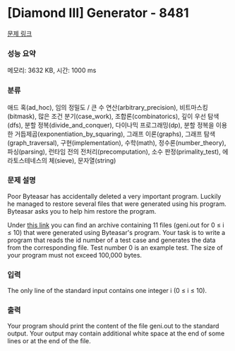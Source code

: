 # [Diamond III] Generator - 8481 

[문제 링크](https://www.acmicpc.net/problem/8481) 

### 성능 요약

메모리: 3632 KB, 시간: 1000 ms

### 분류

애드 혹(ad_hoc), 임의 정밀도 / 큰 수 연산(arbitrary_precision), 비트마스킹(bitmask), 많은 조건 분기(case_work), 조합론(combinatorics), 깊이 우선 탐색(dfs), 분할 정복(divide_and_conquer), 다이나믹 프로그래밍(dp), 분할 정복을 이용한 거듭제곱(exponentiation_by_squaring), 그래프 이론(graphs), 그래프 탐색(graph_traversal), 구현(implementation), 수학(math), 정수론(number_theory), 파싱(parsing), 런타임 전의 전처리(precomputation), 소수 판정(primality_test), 에라토스테네스의 체(sieve), 문자열(string)

### 문제 설명

<p>Poor Byteasar has accidentally deleted a very important program. Luckily he managed to restore several files that were generated using his program. Byteasar asks you to help him restore the program.</p>

<p>Under <a href="https://onlinejudgeimages.s3-ap-northeast-1.amazonaws.com/problem/8481/genzaw.zip">this link</a> you can find an archive containing 11 files (geni.out for 0 ≤ i ≤ 10) that were generated using Byteasar's program. Your task is to write a program that reads the id number of a test case and generates the data from the corresponding file. Test number 0 is an example test. The size of your program must not exceed 100,000 bytes.</p>

### 입력 

 <p>The only line of the standard input contains one integer i (0 ≤ i ≤ 10).</p>

### 출력 

 <p>Your program should print the content of the file geni.out to the standard output. Your output may contain additional white space at the end of some lines or at the end of the file.</p>

